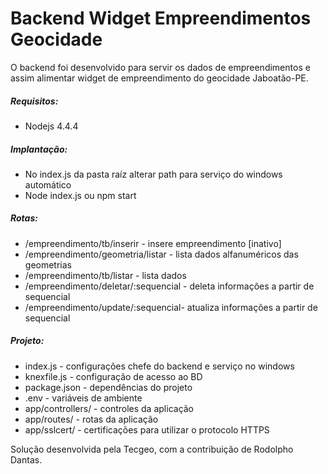 ﻿# Backend Widget Empreendimentos Geocidade

O backend foi desenvolvido para servir os dados de empreendimentos e assim alimentar widget de empreendimento do geocidade Jaboatão-PE.

##### Requisitos: 
* Nodejs 4.4.4

##### Implantação: 
* No index.js da pasta raíz alterar path para serviço do windows automático
* Node index.js ou npm start

##### Rotas: 
* /empreendimento/tb/inserir - insere empreendimento [inativo]
* /empreendimento/geometria/listar - lista dados alfanuméricos das geometrias
* /empreendimento/tb/listar - lista dados
* /empreendimento/deletar/:sequencial - deleta informações a partir de sequencial
* /empreendimento/update/:sequencial- atualiza informações a partir de sequencial

##### Projeto: 
* index.js - configurações chefe do backend e serviço no windows
* knexfile.js - configuração de acesso ao BD
* package.json - dependências do projeto
* .env - variáveis de ambiente
* app/controllers/ - controles da aplicação
* app/routes/ - rotas da aplicação  
* app/sslcert/ - certificações para utilizar o protocolo HTTPS

Solução desenvolvida pela Tecgeo, com a contribuição de Rodolpho Dantas.
             


